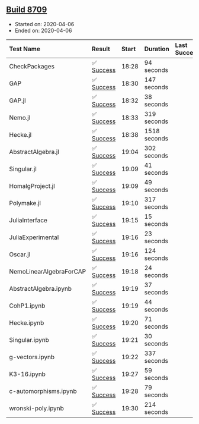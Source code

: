 ## [Build 8709](https://oscarci.mathematik.uni-kl.de/job/oscar/8709/)

* Started on: 2020-04-06
* Ended on: 2020-04-06

| Test Name    | Result | Start | Duration | Last Success | First Failure |
|:-------------|:-------|:------|:---------|:-------------|:--------------|
| CheckPackages | ✅ [Success](https://oscarci.mathematik.uni-kl.de/job/oscar/8709/artifact/logs/build-8709/CheckPackages.log) | 18:28 | 94 seconds |  |  |
| GAP | ✅ [Success](https://oscarci.mathematik.uni-kl.de/job/oscar/8709/artifact/logs/build-8709/GAP.log) | 18:30 | 147 seconds |  |  |
| GAP.jl | ✅ [Success](https://oscarci.mathematik.uni-kl.de/job/oscar/8709/artifact/logs/build-8709/GAP.jl.log) | 18:32 | 38 seconds |  |  |
| Nemo.jl | ✅ [Success](https://oscarci.mathematik.uni-kl.de/job/oscar/8709/artifact/logs/build-8709/Nemo.jl.log) | 18:33 | 319 seconds |  |  |
| Hecke.jl | ✅ [Success](https://oscarci.mathematik.uni-kl.de/job/oscar/8709/artifact/logs/build-8709/Hecke.jl.log) | 18:38 | 1518 seconds |  |  |
| AbstractAlgebra.jl | ✅ [Success](https://oscarci.mathematik.uni-kl.de/job/oscar/8709/artifact/logs/build-8709/AbstractAlgebra.jl.log) | 19:04 | 302 seconds |  |  |
| Singular.jl | ✅ [Success](https://oscarci.mathematik.uni-kl.de/job/oscar/8709/artifact/logs/build-8709/Singular.jl.log) | 19:09 | 41 seconds |  |  |
| HomalgProject.jl | ✅ [Success](https://oscarci.mathematik.uni-kl.de/job/oscar/8709/artifact/logs/build-8709/HomalgProject.jl.log) | 19:09 | 49 seconds |  |  |
| Polymake.jl | ✅ [Success](https://oscarci.mathematik.uni-kl.de/job/oscar/8709/artifact/logs/build-8709/Polymake.jl.log) | 19:10 | 317 seconds |  |  |
| JuliaInterface | ✅ [Success](https://oscarci.mathematik.uni-kl.de/job/oscar/8709/artifact/logs/build-8709/JuliaInterface.log) | 19:15 | 15 seconds |  |  |
| JuliaExperimental | ✅ [Success](https://oscarci.mathematik.uni-kl.de/job/oscar/8709/artifact/logs/build-8709/JuliaExperimental.log) | 19:16 | 23 seconds |  |  |
| Oscar.jl | ✅ [Success](https://oscarci.mathematik.uni-kl.de/job/oscar/8709/artifact/logs/build-8709/Oscar.jl.log) | 19:16 | 124 seconds |  |  |
| NemoLinearAlgebraForCAP | ✅ [Success](https://oscarci.mathematik.uni-kl.de/job/oscar/8709/artifact/logs/build-8709/NemoLinearAlgebraForCAP.log) | 19:18 | 24 seconds |  |  |
| AbstractAlgebra.ipynb | ✅ [Success](https://oscarci.mathematik.uni-kl.de/job/oscar/8709/artifact/logs/build-8709/AbstractAlgebra.ipynb.log) | 19:19 | 37 seconds |  |  |
| CohP1.ipynb | ✅ [Success](https://oscarci.mathematik.uni-kl.de/job/oscar/8709/artifact/logs/build-8709/CohP1.ipynb.log) | 19:19 | 44 seconds |  |  |
| Hecke.ipynb | ✅ [Success](https://oscarci.mathematik.uni-kl.de/job/oscar/8709/artifact/logs/build-8709/Hecke.ipynb.log) | 19:20 | 71 seconds |  |  |
| Singular.ipynb | ✅ [Success](https://oscarci.mathematik.uni-kl.de/job/oscar/8709/artifact/logs/build-8709/Singular.ipynb.log) | 19:21 | 30 seconds |  |  |
| g-vectors.ipynb | ✅ [Success](https://oscarci.mathematik.uni-kl.de/job/oscar/8709/artifact/logs/build-8709/g-vectors.ipynb.log) | 19:22 | 337 seconds |  |  |
| K3-16.ipynb | ✅ [Success](https://oscarci.mathematik.uni-kl.de/job/oscar/8709/artifact/logs/build-8709/K3-16.ipynb.log) | 19:27 | 59 seconds |  |  |
| c-automorphisms.ipynb | ✅ [Success](https://oscarci.mathematik.uni-kl.de/job/oscar/8709/artifact/logs/build-8709/c-automorphisms.ipynb.log) | 19:28 | 79 seconds |  |  |
| wronski-poly.ipynb | ✅ [Success](https://oscarci.mathematik.uni-kl.de/job/oscar/8709/artifact/logs/build-8709/wronski-poly.ipynb.log) | 19:30 | 214 seconds |  |  |
